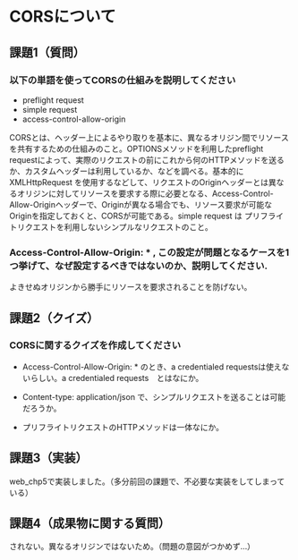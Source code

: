 # CORSについて

## 課題1（質問）

### 以下の単語を使ってCORSの仕組みを説明してください

- preflight request
- simple request
- access-control-allow-origin

CORSとは、ヘッダー上によるやり取りを基本に、異なるオリジン間でリソースを共有するための仕組みのこと。OPTIONSメソッドを利用したpreflight requestによって、実際のリクエストの前にこれから何のHTTPメソッドを送るか、カスタムヘッダーは利用しているか、などを調べる。基本的にXMLHttpRequest を使用するなどして、リクエストのOriginヘッダーとは異なるオリジンに対してリソースを要求する際に必要となる、Access-Control-Allow-Originヘッダーで、Originが異なる場合でも、リソース要求が可能なOriginを指定しておくと、CORSが可能である。simple request は プリフライトリクエストを利用しないシンプルなリクエストのこと。

### Access-Control-Allow-Origin: * , この設定が問題となるケースを1つ挙げて、なぜ設定するべきではないのか、説明してください.

よきせぬオリジンから勝手にリソースを要求されることを防げない。

## 課題2（クイズ）

### CORSに関するクイズを作成してください

- Access-Control-Allow-Origin: *  のとき、a credentialed requestsは使えないらしい。a credentialed requests　とはなにか。

- Content-type: application/json で、シンプルリクエストを送ることは可能だろうか。

- プリフライトリクエストのHTTPメソッドは一体なにか。

## 課題3（実装）

web_chp5で実装しました。（多分前回の課題で、不必要な実装をしてしまっている）

## 課題4（成果物に関する質問）

されない。異なるオリジンではないため。（問題の意図がつかめず…）

